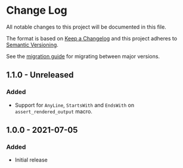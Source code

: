 # Change Log
All notable changes to this project will be documented in this file.

The format is based on [Keep a Changelog](http://keepachangelog.com/) and this project adheres to [Semantic Versioning](http://semver.org/).

See the [migration guide](migration-guide.md) for migrating between major versions.

## 1.1.0 - Unreleased

### Added

- Support for `AnyLine`, `StartsWith` and `EndsWith` on `assert_rendered_output` macro.

## 1.0.0 - 2021-07-05

### Added
- Initial release

